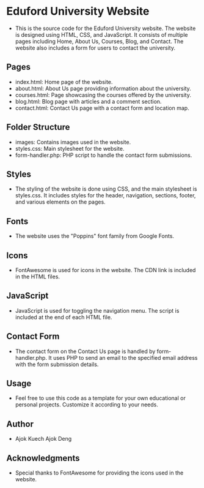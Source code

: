 # Eduford University Website
- This is the source code for the Eduford University website. The website is designed using HTML, CSS, and JavaScript. It consists of multiple pages including Home, About Us, Courses, Blog, and Contact. The website also includes a form for users to contact the university.

## Pages
- index.html: Home page of the website.
- about.html: About Us page providing information about the university.
- courses.html: Page showcasing the courses offered by the university.
- blog.html: Blog page with articles and a comment section.
- contact.html: Contact Us page with a contact form and location map.
## Folder Structure
- images: Contains images used in the website.
- styles.css: Main stylesheet for the website.
- form-handler.php: PHP script to handle the contact form submissions.
## Styles
- The styling of the website is done using CSS, and the main stylesheet is styles.css. It includes styles for the header, navigation, sections, footer, and various elements on the pages.

## Fonts
- The website uses the "Poppins" font family from Google Fonts.

## Icons
- FontAwesome is used for icons in the website. The CDN link is included in the HTML files.

## JavaScript
- JavaScript is used for toggling the navigation menu. The script is included at the end of each HTML file.

## Contact Form
- The contact form on the Contact Us page is handled by form-handler.php. It uses PHP to send an email to the specified email address with the form submission details.

## Usage
- Feel free to use this code as a template for your own educational or personal projects. Customize it according to your needs.

## Author
- Ajok Kuech Ajok Deng
## Acknowledgments
- Special thanks to FontAwesome for providing the icons used in the website.
